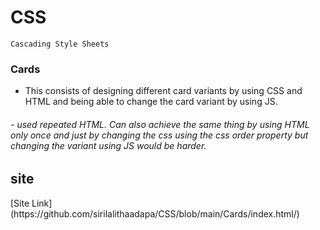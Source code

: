 # CSS
    Cascading Style Sheets


<h3>Cards</h3>      

- This consists of designing different card variants by using CSS and HTML and being able to change the card variant by using JS.
<h6>
- used repeated HTML. Can also achieve the same thing by using HTML only once and just by changing the css using the css order property but changing the variant using JS would be harder.
</h6>

<h2>site</h2>   
[Site Link](https://github.com/sirilalithaadapa/CSS/blob/main/Cards/index.html/)
